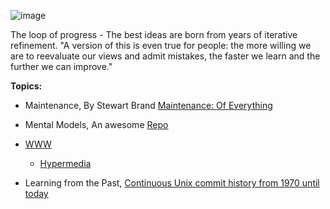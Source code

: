 ![image](https://user-images.githubusercontent.com/658791/209478115-2fefbd42-26ce-4552-be01-bdc84a109277.png)

The loop of progress - The best ideas are born from years of iterative refinement. "A version of this is even true for people: the more willing we are to reevaluate our views and admit mistakes, the faster we learn and the further we can improve."

**Topics:**
- Maintenance, By Stewart Brand [Maintenance: Of Everything](https://books.worksinprogress.co/)

- Mental Models, An awesome [Repo](https://github.com/kiwicopple/mentalmodels)

- [WWW](https://mamund.substack.com/p/toward-a-universal-linked-information)
  - [Hypermedia](https://hypermedia.systems/foreword/)

- Learning from the Past, [Continuous Unix commit history from 1970 until today](https://github.com/dspinellis/unix-history-repo)


